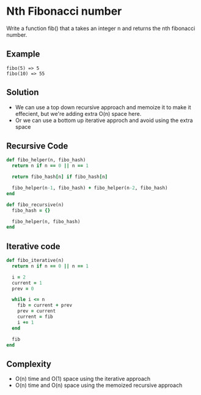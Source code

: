 # Nth Fibonacci number
Write a function fib() that a takes an integer n and returns the nth fibonacci number.

## Example
```
fibo(5) => 5
fibo(10) => 55
```

## Solution
- We can use a top down recursive approach and memoize it to make it effecient, but we're adding extra O(n) space here.
- Or we can use a bottom up iterative approch and avoid using the extra space

## Recursive Code
```ruby
def fibo_helper(n, fibo_hash)
  return n if n == 0 || n == 1

  return fibo_hash[n] if fibo_hash[n]

  fibo_helper(n-1, fibo_hash) + fibo_helper(n-2, fibo_hash)
end

def fibo_recursive(n)
  fibo_hash = {}

  fibo_helper(n, fibo_hash)
end
```

## Iterative code
```ruby
def fibo_iterative(n)
  return n if n == 0 || n == 1

  i = 2
  current = 1
  prev = 0

  while i <= n
    fib = current + prev
    prev = current
    current = fib
    i += 1
  end

  fib
end
```

## Complexity
- O(n) time and O(1) space using the iterative approach
- O(n) time and O(n) space using the memoized recursive approach
